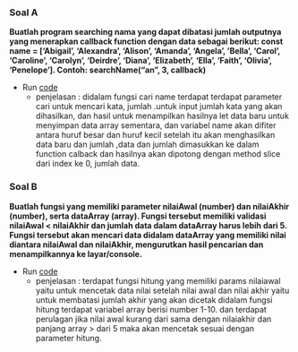 ### Soal A
**Buatlah program searching nama yang dapat dibatasi jumlah outputnya yang menerapkan callback function dengan data sebagai berikut: const name = [‘Abigail’, ‘Alexandra’, ‘Alison’, ‘Amanda’, ‘Angela’, ’Bella’, ‘Carol’, ‘Caroline’, ‘Carolyn’, ‘Deirdre’, ‘Diana’, ‘Elizabeth’, ‘Ella’, ‘Faith’, ‘Olivia’, ‘Penelope’]. Contoh: searchName(“an”, 3, callback)**

* Run [code](https://playcode.io/738044/)
  * penjelasan : didalam fungsi cari name terdapat terdapat parameter cari untuk mencari kata, jumlah .untuk input jumlah kata yang akan dihasilkan, dan hasil untuk menampilkan hasilnya let data baru untuk menyimpan data array sementara, dan variabel name akan difiter antara huruf besar
dan huruf kecil setelah itu akan menghasilkan data baru dan jumlah
,data dan jumlah dimasukkan ke dalam function calback dan hasilnya akan dipotong dengan method slice dari index ke 0, jumlah data.



### Soal B
**Buatlah fungsi yang memiliki parameter nilaiAwal (number) dan nilaiAkhir (number), serta dataArray (array). Fungsi tersebut memiliki validasi nilaiAwal < nilaiAkhir dan jumlah data dalam dataArray harus lebih dari 5. Fungsi tersebut akan mencari data didalam dataArray yang memiliki nilai diantara nilaiAwal dan nilaiAkhir, mengurutkan hasil pencarian dan menampilkannya ke layar/console.**

* Run [code](https://playcode.io/738051/)
  * penjelasan : terdapat fungsi hitung yang memiliki params nilaiawal yaitu untuk mencetak data nilai setelah nilai awal dan nilai akhir yaitu untuk membatasi jumlah akhir yang akan dicetak didalam fungsi hitung terdapat variabel array berisi number 1-10. dan terdapat perulagan jika nilai awal kurang dari sama dengan nilaiakhir dan panjang array > dari 5 maka akan mencetak sesuai dengan parameter hitung. 



